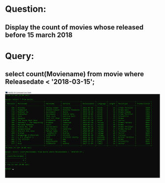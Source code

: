 # Question:
## Display the count of movies whose released before 15 march 2018
# Query:
## select count(Moviename) from movie where Releasedate < '2018-03-15';

![Alt Text](https://github.com/PS99003576/MySQL/blob/main/Query_9.png)<br />
